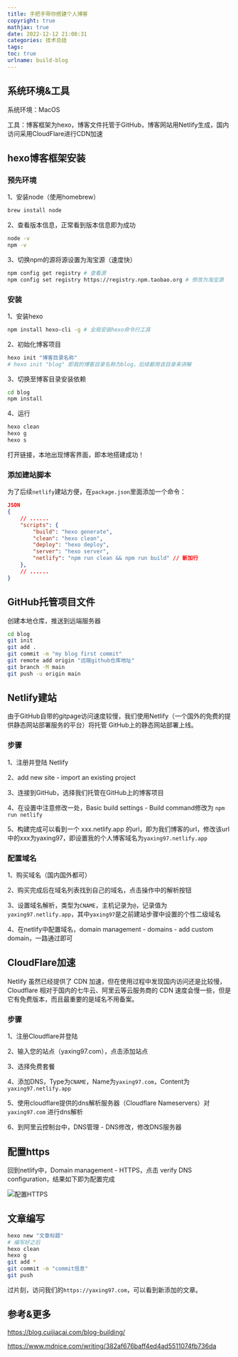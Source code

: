 ```yaml
---
title: 手把手带你搭建个人博客
copyright: true
mathjax: true
date: 2022-12-12 21:08:31
categories: 技术总结
tags: 
toc: true
urlname: build-blog
---
```


## 系统环境&工具

系统环境：MacOS

工具：博客框架为hexo，博客文件托管于GitHub，博客网站用Netlify生成，国内访问采用CloudFlare进行CDN加速

<!--more-->

## hexo博客框架安装

### 预先环境

1、安装node（使用homebrew）

```bash
brew install node
```

2、查看版本信息，正常看到版本信息即为成功

```bash
node -v
npm -v
```

3、切换npm的源将源设置为淘宝源（速度快）

```bash
npm config get registry	# 查看源
npm config set registry https://registry.npm.taobao.org # 修改为淘宝源
```

### 安装

1、安装hexo

```bash
npm install hexo-cli -g # 全局安装hexo命令行工具
```

2、初始化博客项目

```bash
hexo init "博客目录名称"
# hexo init "blog" 即我的博客目录名称为blog，后续都用该目录来讲解
```

3、切换至博客目录安装依赖

```bash
cd blog
npm install
```

4、运行

```bash
hexo clean
hexo g
hexo s
```

打开链接，本地出现博客界面，即本地搭建成功！

### 添加建站脚本

为了后续`netlify`建站方便，在`package.json`里面添加一个命令：

```json
JSON
{
    // ......
    "scripts": {
        "build": "hexo generate",
        "clean": "hexo clean",
        "deploy": "hexo deploy",
        "server": "hexo server",
        "netlify": "npm run clean && npm run build" // 新加行
    },
    // ......
}
```

## GitHub托管项目文件

创建本地仓库，推送到远端服务器

```bash
cd blog
git init
git add .
git commit -m "my blog first commit"
git remote add origin "远端github仓库地址"
git branch -M main
git push -u origin main
```

## Netlify建站

由于GitHub自带的gitpage访问速度较慢，我们使用Netlify（一个国外的免费的提供静态网站部署服务的平台）将托管 GitHub上的静态网站部署上线。

### 步骤

1、注册并登陆 Netlify

2、add new site - import an existing project

3、连接到GitHub，选择我们托管在GitHub上的博客项目

4、在设置中注意修改一处，Basic build settings - Build command修改为 `npm run netlify`

5、构建完成可以看到一个 xxx.netlify.app 的url，即为我们博客的url，修改该url中的xxx为yaxing97，即设置我的个人博客域名为`yaxing97.netlify.app`

### 配置域名

1、购买域名（国内国外都可）

2、购买完成后在域名列表找到自己的域名，点击操作中的解析按钮

3、设置域名解析，类型为`CNAME`，主机记录为`@`，记录值为`yaxing97.netlify.app`，其中`yaxing97`是之前建站步骤中设置的个性二级域名

4、在netlify中配置域名，domain management - domains - add custom domain，一路通过即可

## CloudFlare加速

Netlify 虽然已经提供了 CDN 加速，但在使用过程中发现国内访问还是比较慢，Cloudflare 相对于国内的七牛云、阿里云等云服务商的 CDN 速度会慢一些，但是它有免费版本，而且最重要的是域名不用备案。

### 步骤

1、注册Cloudflare并登陆

2、输入您的站点（yaxing97.com），点击添加站点

3、选择免费套餐

4、添加DNS，Type为`CNAME`，Name为`yaxing97.com`，Content为`yaxing97.netlify.app`

5、使用cloudflare提供的dns解析服务器（Cloudflare Nameservers）对 `yaxing97.com` 进行dns解析

6、到阿里云控制台中，DNS管理 - DNS修改，修改DNS服务器

## 配置https

回到netlify中，Domain management - HTTPS，点击 verify DNS configuration，结果如下即为配置完成

![配置HTTPS](https://yaxingfang-typora.oss-cn-hangzhou.aliyuncs.com/image-20221212214817015.png)



## 文章编写

```bash
hexo new "文章标题"
# 编写好之后
hexo clean
hexo g
git add *
git commit -m "commit信息"
git push
```

过片刻，访问我们的`https://yaxing97.com`，可以看到新添加的文章。

## 参考&更多

https://blog.cuijiacai.com/blog-building/

https://www.mdnice.com/writing/382af676baff4ed4ad5511074fb736da
